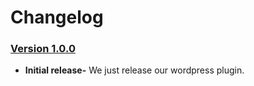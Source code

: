 # Changelog

### [Version 1.0.0](./CHANGELOG.md#v100)

- **Initial release-** We just release our wordpress plugin.
